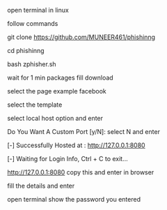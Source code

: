 open terminal in linux 

follow commands

   git clone https://github.com/MUNEER461/phishinng
 
   cd phishinng 

   bash zphisher.sh

wait for 1 min packages fill download

select the page  example facebook

select the template

select local host option and enter

    
Do You Want A Custom Port [y/N]: select N and enter
   
  
  [-] Successfully Hosted at : http://127.0.0.1:8080 

   [-] Waiting for Login Info, Ctrl + C to exit...
    
   http://127.0.0.1:8080  copy this and enter in browser 
     
   fill the details and enter
   
   
  open  terminal show the password you entered


   
   
